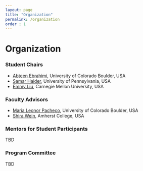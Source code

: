 ```yaml
---
layout: page
title: "Organization"
permalink: /organization
order : 1
---
```

# Organization

### Student Chairs
- [Abteen Ebrahimi](https://www.linkedin.com/in/abteen-ebrahimi/), University of Colorado Boulder, USA
- [Samar Haider](https://samarh.github.io/), University of Pennsylvania, USA
- [Emmy Liu](https://nightingal3.github.io/), Carnegie Mellon University, USA

### Faculty Advisors 
- [Maria Leonor Pacheco](https://blast-cu.github.io/mlpacheco/), University of Colorado Boulder, USA
- [Shira Wein](https://shirawein.github.io/), Amherst College, USA


### Mentors for Student Participants
TBD
<!-- 
- Archita Pathak, Amazon
- Arkaitz Zubiaga, Queen Mary University of London
- Atul Kumar, Ojha	National University of Ireland, Galway 
- Dan Goldwasser, Purdue University
- Eduardo Blanco, Arizona State University
- Greg Durrett, University of Texas at Austin
- Hao Tan, Adobe
- Kasturi Bhattacharjee, AWS AI
- Kristen Johnson, Michigan State University
- Mascha Kurpicz, Briki	Applied Machine Intelligence, Bern University of Applied Sciences, Switzerland
- Melissa Roemmele, RWS Language Weaver
- Mihir Kale, Google
- Muhao Chen, University of Southern California
- Nedjma Ousidhoum, The University of Cambridge
- Rajaswa Patil, TCS Research
- Shomir Wilson, Pennsylvania State University
- Sunipa Dev, University of California, Los Angelos
- Valerio Basile, University of Turin
- Vincent Ng, University of Texas at Dallas
- Vivek Srivastava, TCS Research, India
- Yonatan Bisk, Carnegie Mellon University 
-->

### Program Committee
TBD
<!-- 
- Abeer Aldayel, King Saud University
- Abhinav Joshi, Indian Institute of Technology, Kanpur
- Adithya Pratapa, Carnegie Mellon University
- Aditya Shah, , Virginia Polytechnic Institute and State University
- Agnieszka Falenska, University of Stuttgart, University of Stuttgart
- Alessandra Teresa Cignarella, University of Turin
- Alexander Panchenko, Skoltech
- Alina Karakanta, Fondazione Bruno Kessler
- Andrea Varga, Theta Lake Ltd (https://thetalake.com/)
- Arjun Subramonian, University of California, Los Angeles
- Arkaitz Zubiaga, Queen Mary University London
- Arya D. McCarthy, Johns Hopkins University
- Ashima Suvarna, University of California, Los Angeles
- Ayushi Pandey, University of Dublin, Trinity College
- Beatrice Savoldi, Fondazione Bruno Kessler
- Bonnie L. Webber, Edinburgh University, University of Edinburgh
- Brian Davis, Dublin City University
- Bruno Martins, InstituInstituto Superior Técnico
- Bryan Li, University of Pennsylvania
- Chenglei Si, University of Maryland, College Park
- Dage Särg, institute of computer science, University of Tartu
- Dan Goldwasser, Purdue University
- Eduardo Blanco, Arizona State University
- Esma Balkir, National Research Council Canada
- Evgeniia Tokarchuk, University of Amsterdam
- Fajri Koto, The University of Melbourne
- Fatemehsadat Mireshghallah, University of California, San Diego
- Fernando Alva-Manchego, Cardiff University
- Francielle Vargas, Universidade de São Paulo
- Gabriel Bernier-Colborne, National Research Council Canada
- Gemma Boleda, ICREA
- Hai Pham, Carnegie Mellon University
- Haoyu Wang, University of Pennsylvania
- Harman Singh, Indian Institute of Technology Delhi
- Hossein Rouhizadeh, Shahid Beheshti University
- Hritik Bansal, University of California, Los Angeles
- J. Alberto Conejero, Universidad Politécnica de Valencia
- Jakob Prange, Georgetown University
- Jasy Suet Yan Liew, Universiti Sains Malaysia
- Joseph Marvin Imperial, University of Bath
- Julia Kiseleva, Research, Microsoft
- Koichi Takeda, Nagoya University
- Kristen Johnson, Michigan State University
- Labiba Jahan, Augustana College (IL)
- Laurie Burchell, University of Edinburgh
- Lei Li, Peking University
- Lina Maria Rojas-Barahona, Orange-labs
- Luca Soldaini, Allen Institute for Artificial Intelligence
- Maaz Amjad, Instituto Politécnico Nacional
- Maria Antoniak, Cornell University
- Maria Kunilovskaya, University of Wolverhampton
- Marija Stanojevic, Temple University
- Masaaki Nagata, NTT Corporation
- Mascha Kurpicz-Briki, BFH - Bern University of Applied Sciences
- Max Müller-Eberstein, IT University of Copenhagen
- Meishan Zhang, Harbin Institute of Technology (Shenzhen), China
- Michael Miller Yoder, School of Computer Science, Carnegie Mellon University
- Michael Sejr Schlichtkrull, University of Cambridge
- Mike Zhang, IT University of Copenhagen
- Mingda Chen, Toyota Technological Institute at Chicago
- Mona Jalal, Boston University
- Neville Ryant, Linguistic Data Consortium
- Nikhil Mehta, Purdue University
- Parsa Bagherzadeh, Concordia University
- Peiyuan Liao, Praxis Pioneering
- Prashant Kodali, International Institute of Information Technology Hyderabad
- Qing Lyu, University of Pennsylvania
- Rajkumar Pujari, Purdue University
- Ritam Dutt, Carnegie Mellon University
- Ryohei Sasano, Nagoya University
- Sandeep Mathias, Presidency University, Bangalore
- Sashank Santhanam, Apple
- Satwik Dutta, University of Texas at Dallas
- Shabnam Behzad, Georgetown University
- Shamik Roy, Purdue University
- Shubham Mittal, Indian Institute of Technology Delhi
- Shubhanshu Mishra, Twitter
- Sowmya Vajjala, National Research Council Canada
- Stan Szpakowicz, University of Ottawa
- Sunny Rai, Mahindra University
- Surangika Ranathunga, University of Moratuwa
- Tanmay Parekh, University of California, Los Angeles
- Tatiana Litvinova, Voronezh State Pedagogical University
- Tom Sherborne, University of Edinburgh
- Tsvetomila Mihaylova, Instituto de Telecomunicações, Portugal
- Tunazzina Islam, Purdue University
- Vincent Nguyen, Australian National University
- Vivek Srivastava, Tata Consultancy Services Limited, India
- Xabier Soto, University of the Basque Country UPV/EHU
- Xiang Dai, CSIRO
- Yoshinari Fujinuma, AWS AI Labs
- Younghun Lee, Purdue University
- Yuan Zhang, Google
- Zhong Zhou, School of Computer Science, Carnegie Mellon University 
-->
